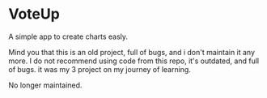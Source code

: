 # VoteUp
A simple app to create charts easly.

Mind you that this is an old project, full of bugs, and i don't maintain it any more.
I do not recommend using code from this repo, it's outdated, and full of bugs. it was my 3 project on my journey of learning.

No longer maintained.

